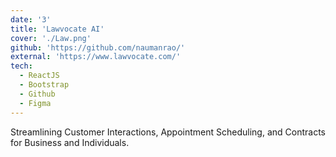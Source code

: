 ```yaml
---
date: '3'
title: 'Lawvocate AI'
cover: './Law.png'
github: 'https://github.com/naumanrao/'
external: 'https://www.lawvocate.com/'
tech:
  - ReactJS
  - Bootstrap
  - Github
  - Figma
---
```


Streamlining Customer Interactions, Appointment Scheduling, and Contracts for Business and Individuals.
